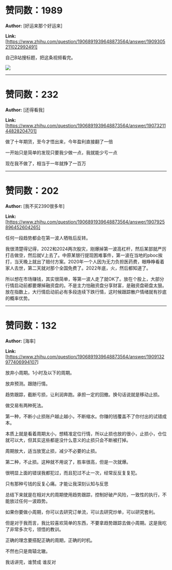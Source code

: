 # 赞同数：1989

**Author:** [好运来那个好运来]

 **Link:** [https://www.zhihu.com/question/1906891939648873564/answer/1909305211022992491]

自己B站搜标题，把这条视频看完。

![]((20250523)请教一下高手自从明白什么道理后盈利开始大幅增长_好运来那个好运来/v2-beb8d0b745bf8cfd462c763a4bc69ca7_720w.jpg)

---

# 赞同数：232

**Author:** [还得看我]

 **Link:** [https://www.zhihu.com/question/1906891939648873564/answer/1907321144828204701]

做了十年期货，至今才悟出来，今年盈利直接翻了一倍

一开始只是简单的发现只要我少做一点，我就能少亏一点

现在我不做了，相当于一年就挣了一百万

---

# 赞同数：202

**Author:** [我不买2390很多年]

 **Link:** [https://www.zhihu.com/question/1906891939648873564/answer/1907925896452604265]

任何一段趋势都会在第一波人牺牲后反转。

我很清楚得记得，2022和2024两次股灾，刚爆掉第一波高杠杆，然后某部就严厉打击做空，然后就V上去了。中原某银行提现困难事件，第一波在当地的pboc挨打，当天晚上就出了赔付方案。2020年一个人因为无力负担医药费，眼睁睁看着家人去世，第二天就对那个全国免费了。2022年底，火，然后都知道了。

所以想在市场赚钱，其实很简单，等第一波人走了就OK了。放在个股上，大部分行情启动前都要爆掉融资盘的。不是主力怕融资盘分享财富，是融资盘砸盘太狠。放在指数上，大行情启动前必有多段连续下跌行情，这时候跟踪散户情绪就有抄底的概率优势。

---

# 赞同数：132

**Author:** [海率]

 **Link:** [https://www.zhihu.com/question/1906891939648873564/answer/1909132977406994107]

放弃小周期。1小时及以下的周期。

放弃预测。跟随行情。

趋势跟踪，截断亏损，让利润奔跑。承担一定的回撤。换句话说就是移动止损。

做交易有两种死法。

第一种，不断小止损账户越止越小，不断缩水。你赚的钱覆盖不了你付出的试错成本。

本质上就是看着周期太小，想精准定位行情，所以止损也放的很小，止损小，仓位就可以大，但其实这些都是没什么意义的止损只会不断被打掉。

周期放大，适当放宽止损，减少不必要的止损。

第二种，不止损。这种就不用说了，胜率很高，但是一次就爆。

很明显上面的错误我都犯过，而且犯过不止一次，经常反反复复犯。

只有那种亏钱的反复心痛。才能让我深刻认知与反思

总结下来就是在相对大的周期使用趋势跟踪，控制好破产风险，一致性的执行，不能放过任何一波趋势。

如果你要做小周期，你可以去研究订单流，可以去研究炒单，可以研究套利。

但是对于我而言，我比较喜欢简单的东西，不要拿趋势跟踪去做小周期。这是我吃了非常多次亏，领悟的教训。

正确的理念要搭配正确的周期，正确的时机。

不然也只是南辕北辙。

我话讲完，谁赞成 谁反对